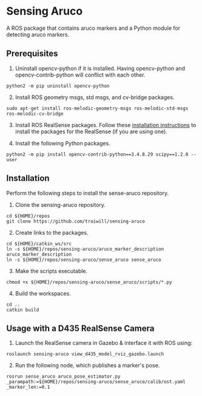 # Sensing Aruco

A ROS package that contains aruco markers and a Python module for detecting aruco markers.

## Prerequisites

1) Uninstall opencv-python if it is installed. Having opencv-python and opencv-contrib-python will conflict with each other.
```
python2 -m pip uninstall opencv-python
```

2) Install ROS geometry msgs, std msgs, and cv-bridge packages.
```
sudo apt-get install ros-melodic-geometry-msgs ros-melodic-std-msgs ros-melodic-cv-bridge
```

3) Install ROS RealSense packages. Follow these [installation instructions](https://github.com/troiwill/realsense-ros-sdf/blob/main/README.md#installation) to install the packages for the RealSense (if you are using one).

4) Install the following Python packages.
```
python2 -m pip install opencv-contrib-python==3.4.8.29 scipy==1.2.0 --user
```

## Installation

Perform the following steps to install the sense-aruco repository.
1) Clone the sensing-aruco repository.
```
cd ${HOME}/repos
git clone https://github.com/troiwill/sensing-aruco
```

2) Create links to the packages.
```
cd ${HOME}/catkin_ws/src
ln -s ${HOME}/repos/sensing-aruco/aruco_marker_description aruco_marker_description
ln -s ${HOME}/repos/sensing-aruco/sense_aruco sense_aruco
```

3) Make the scripts executable.
```
chmod +x ${HOME}/repos/sensing-aruco/sense_aruco/scripts/*.py
```

4) Build the workspaces.
```
cd ..
catkin build
```

## Usage with a D435 RealSense Camera

1) Launch the RealSense camera in Gazebo & interface it with ROS using:
```
roslaunch sensing-aruco view_d435_model_rviz_gazebo.launch
```

2) Run the following node, which publishes a marker's pose.
```
rosrun sense_aruco aruco_pose_estimator.py _parampath:=${HOME}/repos/sensing-aruco/sense_aruco/calib/ost.yaml _marker_len:=0.1
```
